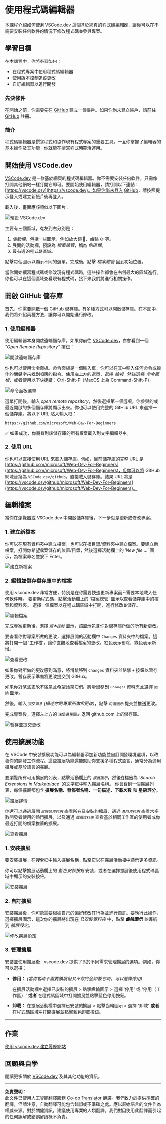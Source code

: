 <!--
CO_OP_TRANSLATOR_METADATA:
{
  "original_hash": "1ba61d96a11309a2a6ea507496dcf7e5",
  "translation_date": "2025-08-29T15:09:16+00:00",
  "source_file": "8-code-editor/1-using-a-code-editor/README.md",
  "language_code": "hk"
}
-->
# 使用程式碼編輯器

本課程介紹如何使用 [VSCode.dev](https://vscode.dev) 這個基於網頁的程式碼編輯器，讓你可以在不需要安裝任何軟件的情況下修改程式碼並參與專案。

## 學習目標

在本課程中，你將學習如何：

- 在程式專案中使用程式碼編輯器
- 使用版本控制追蹤更改
- 自訂編輯器以進行開發

### 先決條件

在開始之前，你需要先在 [GitHub](https://github.com) 建立一個帳戶。如果你尚未建立帳戶，請前往 [GitHub](https://github.com/) 註冊。

### 簡介

程式碼編輯器是撰寫程式和協作現有程式專案的重要工具。一旦你掌握了編輯器的基本操作及其功能，你就能在撰寫程式時靈活運用。

## 開始使用 VSCode.dev

[VSCode.dev](https://vscode.dev) 是一款基於網頁的程式碼編輯器。你不需要安裝任何軟件，只需像打開其他網站一樣打開它即可。要開始使用編輯器，請打開以下連結：[https://vscode.dev](https://vscode.dev)。如果你尚未登入 [GitHub](https://github.com/)，請按照提示登入或建立新帳戶後再登入。

載入後，畫面應該類似以下圖片：

![預設 VSCode.dev](../../../../translated_images/default-vscode-dev.5d06881d65c1b3234ce50cd9ed3b0028e6031ad5f5b441bcbed96bfa6311f6d0.hk.png)

主要有三個區域，從左到右分別是：

1. _活動欄_，包括一些圖示，例如放大鏡 🔎、齒輪 ⚙️ 等。
2. 展開的活動欄，預設為 _檔案總管_，稱為 _側邊欄_。
3. 最右邊的程式碼區域。

點擊每個圖示以顯示不同的選單。完成後，點擊 _檔案總管_ 回到初始位置。

當你開始撰寫程式碼或修改現有程式碼時，這些操作都會在右側最大的區域進行。你也可以在這個區域查看現有程式碼，接下來我們將進行相關操作。

## 開啟 GitHub 儲存庫

首先，你需要開啟一個 GitHub 儲存庫。有多種方式可以開啟儲存庫。在本節中，我們將介紹兩種方法，讓你可以開始進行修改。

### 1. 使用編輯器

使用編輯器本身開啟遠端儲存庫。如果你前往 [VSCode.dev](https://vscode.dev)，你會看到一個 _"Open Remote Repository"_ 按鈕：

![開啟遠端儲存庫](../../../../translated_images/open-remote-repository.bd9c2598b8949e7fc283cdfc8f4050c6205a7c7c6d3f78c4b135115d037d6fa2.hk.png)

你也可以使用命令面板。命令面板是一個輸入框，你可以在其中輸入任何命令或操作的關鍵字來找到相應的指令。使用左上方的選單，選擇 _檢視_，然後選擇 _命令面板_，或者使用以下快捷鍵：Ctrl-Shift-P（MacOS 上為 Command-Shift-P）。

![命令面板選單](../../../../translated_images/palette-menu.4946174e07f426226afcdad707d19b8d5150e41591c751c45b5dee213affef91.hk.png)

選單打開後，輸入 _open remote repository_，然後選擇第一個選項。你參與的或最近開啟的多個儲存庫將顯示出來。你也可以使用完整的 GitHub URL 來選擇一個儲存庫。將以下 URL 貼入輸入框：

```
https://github.com/microsoft/Web-Dev-For-Beginners
```

✅ 如果成功，你將看到該儲存庫的所有檔案載入到文字編輯器中。

### 2. 使用 URL

你也可以直接使用 URL 來載入儲存庫。例如，目前儲存庫的完整 URL 是 [https://github.com/microsoft/Web-Dev-For-Beginners](https://github.com/microsoft/Web-Dev-For-Beginners)，但你可以將 GitHub 網域替換為 `VSCode.dev/github`，直接載入儲存庫。結果 URL 將是 [https://vscode.dev/github/microsoft/Web-Dev-For-Beginners](https://vscode.dev/github/microsoft/Web-Dev-For-Beginners)。

## 編輯檔案

當你在瀏覽器或 VSCode.dev 中開啟儲存庫後，下一步就是更新或修改專案。

### 1. 建立新檔案

你可以在現有資料夾中建立檔案，也可以在根目錄/資料夾中建立檔案。要建立新檔案，打開你希望檔案儲存的位置/目錄，然後選擇活動欄上的 _'New file ...'_ 圖示，為檔案命名並按下 Enter。

![建立新檔案](../../../../translated_images/create-new-file.2814e609c2af9aeb6c6fd53156c503ac91c3d538f9cac63073b2dd4a7631f183.hk.png)

### 2. 編輯並儲存儲存庫中的檔案

使用 vscode.dev 非常方便，特別是在你需要快速更新專案而不需要本地載入任何軟件時。
要更新程式碼，點擊活動欄上的 '檔案總管' 圖示以查看儲存庫中的檔案和資料夾。
選擇一個檔案以在程式碼區域中打開，進行修改並儲存。

![編輯檔案](../../../../translated_images/edit-a-file.52c0ee665ef19f08119d62d63f395dfefddc0a4deb9268d73bfe791f52c5807a.hk.png)

完成專案更新後，選擇 _`版本控制`_ 圖示，該圖示包含你對儲存庫所做的所有新更改。

要查看你對專案所做的更改，選擇展開的活動欄中 `Changes` 資料夾中的檔案。這將打開一個 '工作樹'，讓你直觀地查看檔案的更改。紅色表示刪除，綠色表示新增。

![查看更改](../../../../translated_images/working-tree.c58eec08e6335c79cc708c0c220c0b7fea61514bd3c7fb7471905a864aceac7c.hk.png)

如果你對所做的更改感到滿意，將滑鼠移到 `Changes` 資料夾並點擊 `+` 按鈕以暫存更改。暫存表示準備將更改提交到 GitHub。

如果你對某些更改不滿意並希望捨棄它們，將滑鼠移到 `Changes` 資料夾並選擇 `撤銷` 圖示。

然後，輸入 `提交訊息` _(描述你對專案所做的更改)_，點擊 `勾選圖示` 提交並推送更改。

完成專案後，選擇左上方的 `漢堡選單圖示` 返回 github.com 上的儲存庫。

![暫存並提交更改](../../../../8-code-editor/images/edit-vscode.dev.gif)

## 使用擴展功能

在 VSCode 中安裝擴展功能可以為編輯器添加新功能並自訂開發環境選項，以改善你的開發工作流程。這些擴展功能還能幫助你支援多種程式語言，通常分為通用擴展或基於語言的擴展。

要瀏覽所有可用擴展的列表，點擊活動欄上的 _`擴展圖示`_，然後在標籤為 _'Search Extensions in Marketplace'_ 的文字框中輸入擴展名稱。
你會看到一個擴展列表，每個擴展都包含 **擴展名稱、發佈者名稱、一句描述、下載次數** 和 **星級評分**。

![擴展詳情](../../../../translated_images/extension-details.9f8f1fd4e9eb2de5069ae413119eb8ee43172776383ebe2f7cf640e11df2e106.hk.png)

你還可以通過展開 _`已安裝資料夾`_ 查看所有已安裝的擴展，通過 _`熱門資料夾`_ 查看大多數開發者使用的熱門擴展，以及通過 _`推薦資料夾`_ 查看基於相同工作區的使用者或你最近打開的檔案推薦的擴展。

![查看擴展](../../../../translated_images/extensions.eca0e0c7f59a10b5c88be7fe24b3e32cca6b6058b35a49026c3a9d80b1813b7c.hk.png)

### 1. 安裝擴展

要安裝擴展，在搜索框中輸入擴展名稱，點擊它以在擴展活動欄中顯示更多資訊。

你可以點擊擴展活動欄上的 _藍色安裝按鈕_ 安裝，或者在選擇擴展後使用程式碼區域中顯示的安裝按鈕。

![安裝擴展](../../../../8-code-editor/images/install-extension.gif)

### 2. 自訂擴展

安裝擴展後，你可能需要根據自己的偏好修改其行為並進行自訂。要執行此操作，選擇擴展圖示，這次你的擴展將出現在 _已安裝資料夾_ 中，點擊 _**齒輪圖示**_ 並導航到 _擴展設定_。

![修改擴展設定](../../../../translated_images/extension-settings.21c752ae4f4cdb78a867f140ccd0680e04619d0c44bb4afb26373e54b829d934.hk.png)

### 3. 管理擴展

安裝並使用擴展後，vscode.dev 提供了基於不同需求管理擴展的選項。例如，你可以選擇：

- **停用：** _(當你暫時不需要擴展但又不想完全卸載它時，可以選擇停用)_

    在擴展活動欄中選擇已安裝的擴展 > 點擊齒輪圖示 > 選擇 '停用' 或 '停用（工作區）' **或者** 在程式碼區域中打開擴展並點擊藍色停用按鈕。

- **卸載：** 在擴展活動欄中選擇已安裝的擴展 > 點擊齒輪圖示 > 選擇 '卸載' **或者** 在程式碼區域中打開擴展並點擊藍色卸載按鈕。

---

## 作業

[使用 vscode.dev 建立履歷網站](https://github.com/microsoft/Web-Dev-For-Beginners/blob/main/8-code-editor/1-using-a-code-editor/assignment.md)

## 回顧與自學

閱讀更多關於 [VSCode.dev](https://code.visualstudio.com/docs/editor/vscode-web?WT.mc_id=academic-0000-alfredodeza) 及其其他功能的資訊。

---

**免責聲明**：  
此文件已使用人工智能翻譯服務 [Co-op Translator](https://github.com/Azure/co-op-translator) 翻譯。我們致力於提供準確的翻譯，但請注意，自動翻譯可能包含錯誤或不準確之處。應以原始語言的文件作為權威來源。對於關鍵資訊，建議使用專業的人類翻譯。我們對因使用此翻譯而引起的任何誤解或錯誤解讀概不負責。